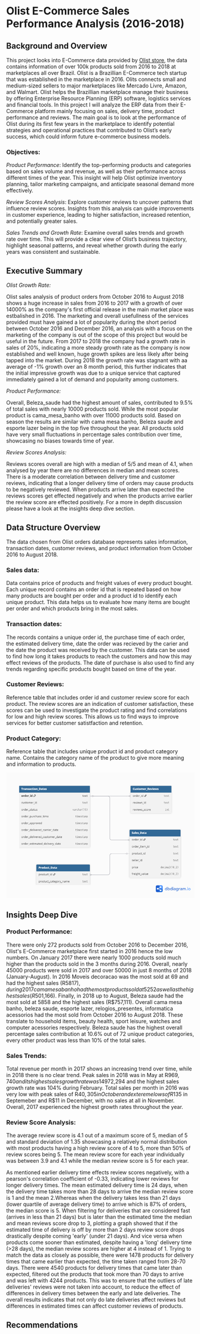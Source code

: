 # Olist E-Commerce Sales Performance Analysis (2016-2018)

## Background and Overview

This project looks into E-Commerce data provided by [Olist store](https://www.olist.com/), the data contains information of over 100k products sold from 2016 to 2018 at marketplaces all over Brazil. Olist is a Brazillian E-Commerce tech startup that was established in the marketplace in 2016. Olits connects small and medium-sized sellers to major marketplaces like Mercado Livre, Amazon, and Walmart. Olist helps the Brazillian marketplace manage their business by offering Enterprise Resource Planning (ERP) software, logistics services and financial tools. In this project I will analyze the ERP data from their E-Commerce platform mainly focusing on sales, delivery time, product performance and reviews. The main goal is to look at the performance of Olist during its first few years in the marketplace to identify potential strategies and operational practices that contributed to Olist’s early success, which could inform future e-commerce business models.

### Objectives:

*Product Performance*: Identify the top-performing products and categories based on sales volume and revenue, as well as their performance across different times of the year. This insight will help Olist optimize inventory planning, tailor marketing campaigns, and anticipate seasonal demand more effectively.

*Review Scores Analysis*: Explore customer reviews to uncover patterns that influence review scores. Insights from this analysis can guide improvements in customer experience, leading to higher satisfaction, increased retention, and potentially greater sales.

*Sales Trends and Growth Rate*: Examine overall sales trends and growth rate over time. This will provide a clear view of Olist’s business trajectory, highlight seasonal patterns, and reveal whether growth during the early years was consistent and sustainable.

## Executive Summary

*Olist Growth Rate:*

 Olist sales analysis of product orders from October 2016 to August 2018 shows a huge increase in sales from 2016 to 2017 with a growth of over 14000% as the company's first official release in the main market place was estbalished in 2016. The marketing and overall usefullness of the services provided must have gained a lot of popularity during the short period between October 2016 and December 2016, an analysis with a focus on the marketing of the company is out of the scope of this project but would be useful in the future. From 2017 to 2018 the company had a growth rate in sales of 20%, indicating a more steady growth rate as the company is now established and well known, huge growth spikes are less likely after being tapped into the market. During 2018 the growth rate was stagnant with aa average of -1% growth over an 8 month period, this further indicates that the initial impressive growth was due to a unique service that captured immediately gained a lot of demand and popularity among customers.

*Product Performance:*

 Overall, Beleza_saude had the highest amount of sales, contributed to 9.5% of total sales with nearly 10000 products sold. While the most popular product is cama_mesa_banho with over 11000 products sold. Based on season the results are similar with cama mesa banho, Beleza saude and esporte lazer being in the top five throughout the year. All products sold have very small fluctuations in percentage sales contribution over time, showcasing no biases towards time of year.

*Review Scores Analysis:*

 Reviews scores overall are high with a median of 5/5 and mean of 4.1, when analysed by year there are no differences in median and mean scores. There is a moderate correlation between delivery time and customer reviews, indicating that a longer delivery time of orders may cause products to be negatively reviewed. When products arrive later than expected the reviews scores get effected negatively and when the products arrive earlier the review score are effected positively. For a more in depth discussion please have a look at the insights deep dive section.

## Data Structure Overview

The data chosen from Olist orders database represents sales information, transaction dates, customer reviews, and product information from October 2016 to August 2018.

### Sales data: 
Data contains price of products and freight values of every product bought. Each unique record contains an order id that is repeated based on how many products are bought per order and a product id to identify each unique product. This data helps us to evaluate how many items are bought per order and which products bring in the most sales. 

### Transaction dates: 
The records contains a unique order id, the purchase time of each order, the estimated delivery time, date the order was recieved by the carier and the date the product was received by the customer. This data can be used to find how long it takes products to reach the customers and how this may effect reviews of the products. The date of purchase is also used to find any trends regarding specific products bought based on time of the year.

### Customer Reviews:
Reference table that includes order id and customer review score for each product. The review scores are an indication of customer satisfaction, these scores can be used to investigate the product rating and find correlations for low and high review scores. This allows us to find ways to improve services for better customer satistfaction and retention.

### Product Category:
Reference table that includes unique product id and product category name. Contains the category name of the product to give more meaning and information to products.


![Data Structure](img/Visualisation.png)


## Insights Deep Dive

### Product Performance:

 There were only 272 products sold from October 2016 to December 2016, Olist's E-Commerce marketplace first started in 2016 hence the low numbers. On January 2017 there were nearly 1000 products sold much higher than the products sold in the 3 months during 2016. Overall, nearly 45000 products were sold in 2017 and over 50000 in just 8 months of 2018 (January-August). In 2016 Moveis decoracao was the most sold at 69 and had the highest sales (R$5817), during 2017 cama mesa banho had the most products sold at 5252 as well as the highest sales(R$501,166). Finally, in 2018 up to August, Beleza saude had the most sold at 5858 and the highest sales (R$757,111). Overall cama mesa banho, beleza saude, esporte lazer, relogios_presentes, informatica acessorios had the most sold from October 2016 to August 2018. These translate to household items, beauty health, sport leisure, watches and computer acessories respectively. Beleza saude has the highest overall percentage sales contribution at 10.6% out of 72 unique product categories, every other product was less than 10% of the total sales.

### Sales Trends:

Total revenue per month in 2017 shows an increasing trend over time, while in 2018 there is no clear trend. Peak sales in 2018 was in May at R$969,740 and its highest sales growth rate was 14% during March. For 2017 the peak revenue was in November at R$972,294 and the highest sales growth rate was 104% during February. Total sales per month in 2016 was very low with peak sales of R$40,305 in October and extereme lows of R$135 in Septemeber and R$11 in December, with no sales at all in November. Overall, 2017 experienced the highest growth rates throughout the year.

### Review Score Analysis:

The average review score is 4.1 out of a maximum score of 5, median of 5 and standard deviation of 1.35 showcasing a relatively normal distribution with most products having a high review score of 4 to 5, more than 50% of review scores being 5. The mean review score for each year individually was between 3.9 and 4.1 while the median review score is 5 for each year.

As mentioned earlier delivery time effects review scores negatively, with a pearson's correlation coefficient of -0.33, indicating lower reviews for longer delivery times. The mean estimated delivery time is 24 days, when the delivery time takes more than 28 days to arrive the median review score is 1 and the mean 2.Whereas when the delivery takes less than 21 days (lower quartile of average delivery time) to arrive which is 87% of orders, the median score is 5. When filtering for deliveries that are considered fast (arrives in less than 21 days) but is later than the estimated time the median and mean reviews score drop to 3, plotting a graph showed that if the estimated time of delivery is off by more than 2 days review score drops drastically despite coming 'early' (under 21 days). And vice versa when products come sooner than estimated, despite having a 'long' delivery time (>28 days), the median review scores are higher at 4 instead of 1. Trying to match the data as closely as possible, there were 1478 products for delivery times that came earlier than expected, the time taken ranged from 28-70 days. There were 4540 products for delivery times that came later than expected, filtered out the products that took more than 70 days to arrive and was left with 4244 products. This was to ensure that the outliers of late deliveries' reviews were not taken into account, to reduce the effect of differences in delivery times between the early and late deliveries. The overall results indicates that not only do late deliveries affect reviews but differences in estimated times can affect customer reviews of products.

## Recommendations

